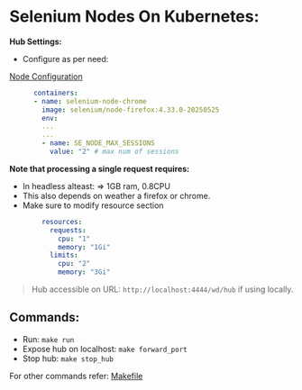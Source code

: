 # Selenium Nodes On Kubernetes:

**Hub Settings:**

- Configure as per need:

[Node Configuration](./k8s/node.yml)

```yaml
      containers:
      - name: selenium-node-chrome
        image: selenium/node-firefox:4.33.0-20250525
        env:
        ...
        ...
        - name: SE_NODE_MAX_SESSIONS
          value: "2" # max num of sessions
```

**Note that processing a single request requires:**
- In headless alteast: => 1GB ram, 0.8CPU 
- This also depends on weather a firefox or chrome.
- Make sure to modify resource section

```yaml
        resources:
          requests:
            cpu: "1"
            memory: "1Gi"
          limits:
            cpu: "2"
            memory: "3Gi"
```

> Hub accessible on URL: ``http://localhost:4444/wd/hub`` if using locally.



## Commands:

- Run: ``make run``
- Expose hub on localhost: ``make forward_port``
- Stop hub: ``make stop_hub``


For other commands refer: [Makefile](./Makefile)
